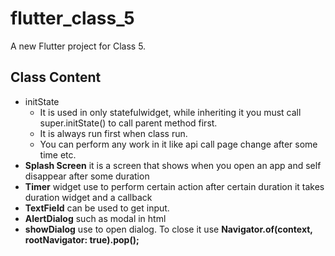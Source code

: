 # flutter_class_5

A new Flutter project for Class 5.

## Class Content

- initState
    - It is used in only statefulwidget, while inheriting it you must call super.initState() to call parent method first.
    - It is always run first when class run.
    - You can perform any work in it like api call page change after some time etc.
- **Splash Screen** it is a screen that shows when you open an app and self disappear after some duration
- **Timer** widget use to perform certain action after certain duration it takes duration widget and a callback
- **TextField** can be used to get input.
- **AlertDialog** such as modal in html
- **showDialog** use to open dialog. To close it use **Navigator.of(context, rootNavigator: true).pop();**